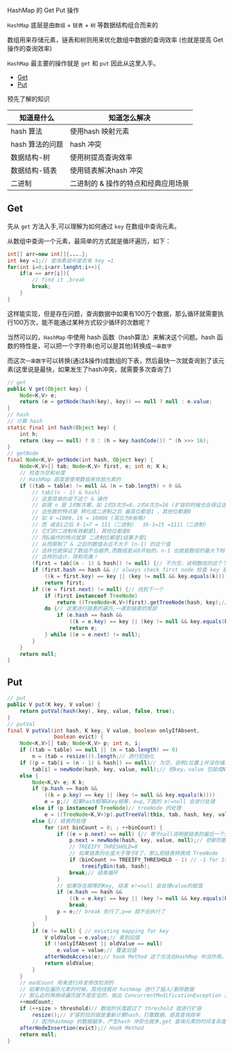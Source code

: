 

HashMap 的 Get Put 操作

`HashMap` 底层是由`数组` + `链表` + `树` 等数据结构组合而来的

数组用来存储元素，链表和树则用来优化数组中数据的查询效率 (也就是提高 Get 操作的查询效率)

`HashMap` 最主要的操作就是 `get` 和 `put` 因此从这里入手。

<!--truncate-->

- [Get](#get)
- [Put](#put)

预先了解的知识

| 知道是什么      | 知道怎么解决                        |
| --------------- | ----------------------------------- |
| hash 算法       | 使用hash 映射元素                   |
| hash 算法的问题 | hash 冲突                           |
| 数据结构-树     | 使用树提高查询效率                  |
| 数据结构-链表   | 使用链表解决hash 冲突               |
| 二进制          | 二进制的 & 操作的特点和经典应用场景 |

## Get

先从 `get` 方法入手,可以理解为如何通过 `key` 在数组中查询元素。

从数组中查询一个元素，最简单的方式就是循环遍历，如下：

```java
int[] arr=new int[]{....};
int key =1;// 查询素组中是否有 key =1
for(int i=0;i<arr.lenght;i++){
    if(a == arr[i]){
        // find it ,break
        break;
    }
}
```

这样能实现，但是存在问题，查询数据中如果有100万个数据，那么循环就需要执行100万次，能不能通过某种方式较少循环的次数呢？

当然可以的，`HashMap` 中使用 hash 函数（hash算法）来解决这个问题。hash 函数的特性是，可以把一个字符串(也可以是其他)转换成`一串数字`

而这次`一串数字`可以转换(通过&操作)成数组的下表，然后最快一次就查询到了该元素(这里说是最快，如果发生了hash冲突，就需要多次查询了)

```java
// get
public V get(Object key) {
    Node<K,V> e;
    return (e = getNode(hash(key), key)) == null ? null : e.value;
}
// hash
// 计算 hash
static final int hash(Object key) {
    int h;
    return (key == null) ? 0 : (h = key.hashCode()) ^ (h >>> 16);
}
// getNode
final Node<K,V> getNode(int hash, Object key) {
    Node<K,V>[] tab; Node<K,V> first, e; int n; K k;
    // 检查为空和长度
    // HashMap 底层是使用数组来存放元素的
    if ((tab = table) != null && (n = tab.length) > 0 &&
        // tab[(n - 1) & hash]
        // 这里简单的说下这个 & 操作
        // 前提 n 是 2的N次幂，如 2的3次方=8，2的4次方=16 (扩容的时候也会保证这个)
        // 这些数的特点是 转化成二进制之后 最高位都是1 ，其他位都是0
        // 如 8 =1000，16 = 10000 (高位为0省略)
        // 而 减去1之后 8-1=7 = 111（二进制）  16-1=15 =1111（二进制）
        // 它们的二进制有效都是1，其他位都是0
        // 而&操作的特点就是 二进制位都是1结果才是1
        // 从而限制了 & 之后的数值永远不大于 (n-1) 的这个值
        // 这样也就保证了数组不会越界,而数组是从0开始的，n-1 也就是数组的最大下标
        // 这样的设计，简称完美！
        (first = tab[(n - 1) & hash]) != null) {// 不为空，说明数组的这个下表位置已经有数据了
        if (first.hash == hash && // always check first node 检查 key 是不是相等
            ((k = first.key) == key || (key != null && key.equals(k))))
            return first;
        if ((e = first.next) != null) {// 找到下一个
            if (first instanceof TreeNode)
                return ((TreeNode<K,V>)first).getTreeNode(hash, key);// 如果是 树，使用树进行查找
            do {// 这里进行链表的遍历,一直到链表的尾部
                if (e.hash == hash &&
                    ((k = e.key) == key || (key != null && key.equals(k))))
                    return e;
            } while ((e = e.next) != null);
        }
    }
    return null;
}
```

## Put

```java
// put
public V put(K key, V value) {
    return putVal(hash(key), key, value, false, true);
}
// putVal
final V putVal(int hash, K key, V value, boolean onlyIfAbsent,
               boolean evict) {
    Node<K,V>[] tab; Node<K,V> p; int n, i;
    if ((tab = table) == null || (n = tab.length) == 0)
        n = (tab = resize()).length;// 进行初始化
    if ((p = tab[i = (n - 1) & hash]) == null)// 为空，说明i位置上并没存储其他数据
        tab[i] = newNode(hash, key, value, null);// 把key，value 包装成Node，放在i的位置上
    else {
        Node<K,V> e; K k;
        if (p.hash == hash &&
            ((k = p.key) == key || (key != null && key.equals(k))))
            e = p;// 如果hash相等&Key相等，e=p,下面的 e!=null 会进行处理
        else if (p instanceof TreeNode)// treeNode 的处理
            e = ((TreeNode<K,V>)p).putTreeVal(this, tab, hash, key, value);
        else {// 链表的处理
            for (int binCount = 0; ; ++binCount) {
                if ((e = p.next) == null) {// 等于null说明是链表的最后一个元素了
                    p.next = newNode(hash, key, value, null);// 把新的数据包装成Node放在链表的最后
                    // TREEIFY_THRESHOLD=8
                    // 如果链表的长度大于等于8了，那么把链表转换成 TreeNode
                    if (binCount >= TREEIFY_THRESHOLD - 1) // -1 for 1st
                        treeifyBin(tab, hash);
                    break;// 结束循环
                }
                // 如果存在相等的Key, 结束 e!=null 会处理value的赋值
                if (e.hash == hash &&
                    ((k = e.key) == key || (key != null && key.equals(k))))
                    break;
                p = e;// break 执行了,p=e 就不会执行了
            }
        }
        if (e != null) { // existing mapping for key
            V oldValue = e.value;// 拿到旧值
            if (!onlyIfAbsent || oldValue == null)
                e.value = value;// 覆盖旧值
            afterNodeAccess(e);// hook Method 这个方法在HashMap 中没作用，在LinkedHashMap 中有使用
            return oldValue;
        }
    }
    // modCount 用来进行并发修改检测的
    // 如果你在遍历元素的时候，其他线程对 hashmap 进行了插入/删除数据
    // 那么此时再继续遍历就不是安全的，抛出 ConcurrentModificationException 异常,而不是一直的错下去
    ++modCount;
    if (++size > threshold)// 数组的长度超过了 threshold 就进行扩容
        resize();// 扩容的目的就是重新计算hash，打散数据，提高查询效率
        // 因为hashmap 的数据越多，产生hash 冲突也就多,get 查询元素的时间复杂度就会从 O(1) 变成 O(n) 了
    afterNodeInsertion(evict);// Hook Method
    return null;
}
```
